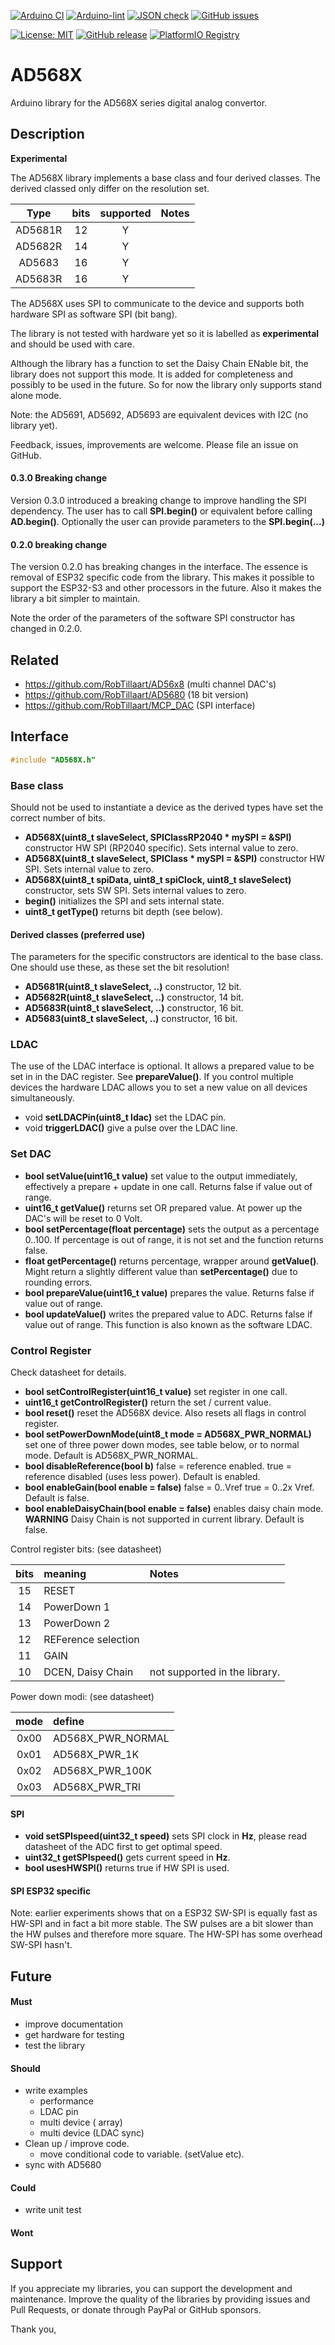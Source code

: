 
[![Arduino CI](https://github.com/RobTillaart/AD568X/workflows/Arduino%20CI/badge.svg)](https://github.com/marketplace/actions/arduino_ci)
[![Arduino-lint](https://github.com/RobTillaart/AD568X/actions/workflows/arduino-lint.yml/badge.svg)](https://github.com/RobTillaart/AD568X/actions/workflows/arduino-lint.yml)
[![JSON check](https://github.com/RobTillaart/AD568X/actions/workflows/jsoncheck.yml/badge.svg)](https://github.com/RobTillaart/AD568X/actions/workflows/jsoncheck.yml)
[![GitHub issues](https://img.shields.io/github/issues/RobTillaart/AD568X.svg)](https://github.com/RobTillaart/AD568X/issues)

[![License: MIT](https://img.shields.io/badge/license-MIT-green.svg)](https://github.com/RobTillaart/AD568X/blob/master/LICENSE)
[![GitHub release](https://img.shields.io/github/release/RobTillaart/AD568X.svg?maxAge=3600)](https://github.com/RobTillaart/AD568X/releases)
[![PlatformIO Registry](https://badges.registry.platformio.org/packages/robtillaart/library/AD568X.svg)](https://registry.platformio.org/libraries/robtillaart/AD568X)


# AD568X

Arduino library for the AD568X series digital analog convertor.


## Description

**Experimental**

The AD568X library implements a base class and four derived classes.
The derived classed only differ on the resolution set. 

|  Type     |  bits  |  supported  |  Notes  |
|:---------:|:------:|:-----------:|:--------|
|  AD5681R  |   12   |     Y       |
|  AD5682R  |   14   |     Y       |
|  AD5683   |   16   |     Y       |
|  AD5683R  |   16   |     Y       |

The AD568X uses SPI to communicate to the device and supports both
hardware SPI as software SPI (bit bang).

The library is not tested with hardware yet so it is labelled as 
**experimental** and should be used with care.

Although the library has a function to set the Daisy Chain ENable bit,
the library does not support this mode. 
It is added for completeness and possibly to be used in the future.
So for now the library only supports stand alone mode. 

Note: the AD5691, AD5692, AD5693 are equivalent devices with I2C (no library yet).

Feedback, issues, improvements are welcome. 
Please file an issue on GitHub.


#### 0.3.0 Breaking change

Version 0.3.0 introduced a breaking change to improve handling the SPI dependency.
The user has to call **SPI.begin()** or equivalent before calling **AD.begin()**.
Optionally the user can provide parameters to the **SPI.begin(...)**


#### 0.2.0 breaking change

The version 0.2.0 has breaking changes in the interface. 
The essence is removal of ESP32 specific code from the library. 
This makes it possible to support the ESP32-S3 and other processors in the future. 
Also it makes the library a bit simpler to maintain.

Note the order of the parameters of the software SPI constructor has changed in 0.2.0.


## Related

- https://github.com/RobTillaart/AD56x8 (multi channel DAC's)
- https://github.com/RobTillaart/AD5680 (18 bit version)
- https://github.com/RobTillaart/MCP_DAC (SPI interface)


## Interface

```cpp
#include "AD568X.h"
```

### Base class

Should not be used to instantiate a device as the derived types have 
set the correct number of bits. 

- **AD568X(uint8_t slaveSelect, SPIClassRP2040 \* mySPI = &SPI)** constructor HW SPI (RP2040 specific). Sets internal value to zero.
- **AD568X(uint8_t slaveSelect, SPIClass \* mySPI = &SPI)** constructor HW SPI.
Sets internal value to zero.
- **AD568X(uint8_t spiData, uint8_t spiClock, uint8_t slaveSelect)** constructor, 
sets SW SPI.
Sets internal values to zero.
- **begin()** initializes the SPI and sets internal state.
- **uint8_t getType()** returns bit depth (see below).

#### Derived classes (preferred use)

The parameters for the specific constructors are identical to the base class.
One should use these, as these set the bit resolution!

- **AD5681R(uint8_t slaveSelect, ..)** constructor, 12 bit.
- **AD5682R(uint8_t slaveSelect, ..)** constructor, 14 bit.
- **AD5683R(uint8_t slaveSelect, ..)** constructor, 16 bit.
- **AD5683(uint8_t slaveSelect, ..)** constructor,  16 bit.


### LDAC

The use of the LDAC interface is optional.
It allows a prepared value to be set in in the DAC register.
See **prepareValue()**.
If you control multiple devices the hardware LDAC allows you to 
set a new value on all devices simultaneously.

- void **setLDACPin(uint8_t ldac)** set the LDAC pin.
- void **triggerLDAC()** give a pulse over the LDAC line.


### Set DAC

- **bool setValue(uint16_t value)** set value to the output immediately, 
effectively a prepare + update in one call.
Returns false if value out of range.
- **uint16_t getValue()** returns set OR prepared value.
At power up the DAC's will be reset to 0 Volt.
- **bool setPercentage(float percentage)** sets the output as a percentage 0..100.
If percentage is out of range, it is not set and the function returns false.
- **float getPercentage()** returns percentage, wrapper around **getValue()**.
Might return a slightly different value than **setPercentage()** due to 
rounding errors.
- **bool prepareValue(uint16_t value)** prepares the value.
Returns false if value out of range.
- **bool updateValue()** writes the prepared value to ADC.
Returns false if value out of range.
This function is also known as the software LDAC.


### Control Register

Check datasheet for details.

- **bool setControlRegister(uint16_t value)** set register in one call.
- **uint16_t getControlRegister()** return the set / current value.
- **bool reset()** reset the AD568X device.
Also resets all flags in control register.
- **bool setPowerDownMode(uint8_t mode = AD568X_PWR_NORMAL)** 
set one of three power down modes, see table below, or to normal mode.
Default is AD568X_PWR_NORMAL.
- **bool disableReference(bool b)** false = reference enabled.
true = reference disabled (uses less power). 
Default is enabled.
- **bool enableGain(bool enable = false)** false = 0..Vref  true = 0..2x Vref.
Default is false.
- **bool enableDaisyChain(bool enable = false)** enables daisy chain mode.
**WARNING** Daisy Chain is not supported in current library.
Default is false.

Control register bits: (see datasheet)

|  bits  |  meaning             |  Notes  |
|:------:|:---------------------|:--------|
|   15   |  RESET               |
|   14   |  PowerDown 1         |
|   13   |  PowerDown 2         |
|   12   |  REFerence selection |
|   11   |  GAIN                |
|   10   |  DCEN, Daisy Chain   |  not supported in the library.


Power down modi: (see datasheet)

|  mode  |  define             |
|:------:|:--------------------|
|  0x00  |  AD568X_PWR_NORMAL  |
|  0x01  |  AD568X_PWR_1K      |
|  0x02  |  AD568X_PWR_100K    |
|  0x03  |  AD568X_PWR_TRI     |


#### SPI 

- **void setSPIspeed(uint32_t speed)** sets SPI clock in **Hz**,
please read datasheet of the ADC first to get optimal speed.
- **uint32_t getSPIspeed()** gets current speed in **Hz**.
- **bool usesHWSPI()** returns true if HW SPI is used.


#### SPI ESP32 specific

Note: earlier experiments shows that on a ESP32 SW-SPI is equally fast as 
HW-SPI and in fact a bit more stable. 
The SW pulses are a bit slower than the HW pulses and therefore more square. 
The HW-SPI has some overhead SW-SPI hasn't. 


## Future

#### Must

- improve documentation
- get hardware for testing
- test the library

#### Should

- write examples
  - performance
  - LDAC pin
  - multi device ( array)
  - multi device (LDAC sync)
- Clean up / improve code.
  - move conditional code to variable. (setValue etc).
- sync with AD5680

#### Could

- write unit test


#### Wont


## Support

If you appreciate my libraries, you can support the development and maintenance.
Improve the quality of the libraries by providing issues and Pull Requests, or
donate through PayPal or GitHub sponsors.

Thank you,

